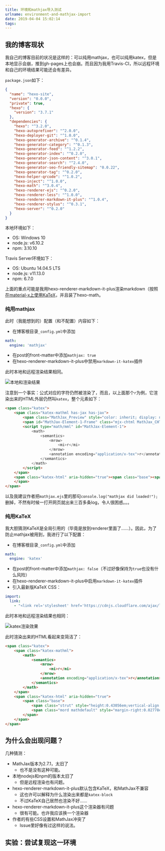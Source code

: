 ```yaml
---
title: 环境和mathjax导入测试
urlname: environment-and-mathjax-import
date: 2019-04-04 15:02:14
tags:
---
```


## 我的博客现状

我自己的博客目前的状况是这样的：可以纯用mathjax，也可以纯用katex，但是本地显示会崩，推到gh-pages上也会崩。而且因为我用Travis-CI，所以远程环境和自己的环境结果可能还会有差异。

<!--more-->

`package.json`如下：

```json
{
  "name": "hexo-site",
  "version": "0.0.0",
  "private": true,
  "hexo": {
    "version": "3.7.1"
  },
  "dependencies": {
    "hexo": "^3.2.0",
    "hexo-autoprefixer": "^2.0.0",
    "hexo-deployer-git": "^1.0.0",
    "hexo-generator-archive": "^0.1.4",
    "hexo-generator-category": "^0.1.3",
    "hexo-generator-feed": "^1.2.2",
    "hexo-generator-index": "^0.2.0",
    "hexo-generator-json-content": "^3.0.1",
    "hexo-generator-search": "^2.4.0",
    "hexo-generator-seo-friendly-sitemap": "0.0.22",
    "hexo-generator-tag": "^0.2.0",
    "hexo-helper-qrcode": "^1.0.2",
    "hexo-inject": "^1.0.0",
    "hexo-math": "^3.0.4",
    "hexo-renderer-ejs": "^0.2.0",
    "hexo-renderer-less": "^1.0.0",
    "hexo-renderer-markdown-it-plus": "^1.0.4",
    "hexo-renderer-stylus": "^0.3.1",
    "hexo-server": "^0.2.0"
  }
}
```

本地环境如下：

* OS: Windows 10
* node.js: v6.10.2
* npm: 3.10.10

Travis Server环境如下：

* OS: Ubuntu 14.04.5 LTS
* node.js: v11.13.0
* npm: 6.7.0

上面的重点可能是我用hexo-renderer-markdown-it-plus渲染markdown（按照[在material-x上使用KaTeX](https://www.micdz.cn/article/katex-on-material-x/)，并且装了hexo-math。

### 纯用mathjax

此时（我能想到的）配置（和不配置）内容如下：

* 在博客根目录`_config.yml`中添加

```yml
math:
  engine: 'mathjax'
```

* 在post的front-matter中添加`mathjax: true`
* 在hexo-renderer-markdown-it-plus中禁用`markdown-it-katex`插件

此时本地和远程渲染结果相同。

![本地和渲染结果](mathjax-local.png)

注意到一个事实：公式对应的字符仍然被渲染了，而且，以上面那个`r`为例，它渲染出来的HTML外层仍然叫`katex`，整个元素如下：

```html
<span class="katex">
    <span class="katex-mathml has-jax has-jax">
        <span class="MathJax_Preview" style="color: inherit; display: none;"></span>
        <span id="MathJax-Element-1-Frame" class="mjx-chtml MathJax_CHTML" tabindex="0" data-mathml="<math xmlns=&quot;http://www.w3.org/1998/Math/MathML&quot;><semantics><mrow><mi>r</mi></mrow><annotation encoding=&quot;application/x-tex&quot;>      r</annotation></semantics></math>" role="presentation" style="font-size: 115%; position: relative;"><span id="MJXc-Node-1" class="mjx-math" aria-hidden="true"><span id="MJXc-Node-2" class="mjx-mrow"><span id="MJXc-Node-3" class="mjx-semantics"><span id="MJXc-Node-4" class="mjx-mrow"><span id="MJXc-Node-5" class="mjx-mi"><span class="mjx-char MJXc-TeX-math-I" style="padding-top: 0.22em; padding-bottom: 0.274em;">r</span></span></span></span></span></span><span class="MJX_Assistive_MathML" role="presentation"><math xmlns="http://www.w3.org/1998/Math/MathML"><semantics><mrow><mi>r</mi></mrow><annotation encoding="application/x-tex">      r</annotation></semantics></math></span></span>
        <script type="math/mml" id="MathJax-Element-1">
            <math>
                <semantics>
                    <mrow>
                        <mi>r</mi>
                    </mrow>
                    <annotation encoding="application/x-tex">r</annotation>
                </semantics>
            </math>
        </script>
    </span>
    <span class="katex-html" aria-hidden="true"><span class="base"><span class="strut" style="height:0.43056em;vertical-align:0em;"></span><span class="mord mathdefault" style="margin-right:0.02778em;">r</span></span>
    </span>
</span>
```

以及我建议作者把`mathjax.ejs`里的那句`console.log("mathjax did loaded!");`删掉，不然有时候一打开网页就出来三百多条log，令人很困惑。。。

### 纯用KaTeX

我大胆猜测KaTeX是全局引用的（毕竟是放到renderer里面了……）。因此，为了防止mathjax被用到，我进行了以下配置：

* 在博客根目录`_config.yml`中添加

```yml
math:
  engine: 'katex'
```

* 在post的front-matter中添加`mathjax: false`（不过好像保持为`true`也没有什么风险）
* 在hexo-renderer-markdown-it-plus中启用`markdown-it-katex`插件
* 引入最新版KaTeX CSS：

```yml
import:
  link:
    - "<link rel='stylesheet' href='https://cdnjs.cloudflare.com/ajax/libs/KaTeX/0.10.0/katex.min.css'>"
```

此时本地和远程渲染结果也相同：

![katex渲染效果](katex-local.png)

此时渲染出来的HTML看起来变简洁了：

```html
<span class="katex">
    <span class="katex-mathml">
        <math>
            <semantics>
                <mrow>
                    <mi>r</mi>
                </mrow>
                <annotation encoding="application/x-tex">r</annotation>
            </semantics>
        </math>
    </span>
    <span class="katex-html" aria-hidden="true">
        <span class="base">
            <span class="strut" style="height:0.43056em;vertical-align:0em;"></span>
            <span class="mord mathdefault" style="margin-right:0.02778em;">r</span>
        </span>
    </span>
</span>
```

## 为什么会出现问题？

几种猜测：

* MathJax版本为2.7.1，太旧了
  * 也不是没有这种可能。
* 本地nodejs和npm的版本太旧了
  * 但是远程渲染也有问题。
* hexo-renderer-markdown-it-plus默认包含KaTeX，和MathJax不兼容
  * 这也许可以解释为什么渲染出来都是`katex-block`
  * 不过KaTeX自己居然也渲染不好……
* hexo-renderer-markdown-it-plus这个渲染器有问题
  * 很有可能。也许我应该换一个渲染器
* 作者的有些CSS设置和MathJax冲突了
  * Issue里好像有过这样的说法。

## 实验：尝试复现这一环境

